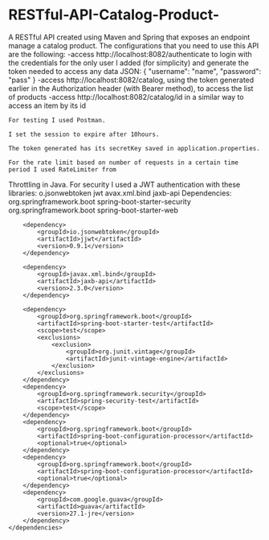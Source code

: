 # RESTful-API-Catalog-Product-

A RESTful API created using Maven and Spring that exposes an endpoint  manage a catalog product.
The configurations that you need to use this API are the following:
 	-access http://localhost:8082/authenticate to login with the credentials for the only user I added
 (for simplicity) and generate the token needed to access any data
	 JSON:
	{
		"username": "name",
		"password": "pass"
	}
 	-access http://localhost:8082/catalog, using the token generated earlier in the Authorization header
 (with Bearer method), to access the list of products
 	-access http://localhost:8082/catalog/id in a similar way to access an item by its id
 
	For testing I used Postman.

	I set the session to expire after 10hours.

	The token generated has its secretKey saved in application.properties.

	For the rate limit based on number of requests in a certain time period I used RateLimiter from
Throttling in Java.
For security I used a JWT authentication with these libraries: 
o.jsonwebtoken jwt
avax.xml.bind jaxb-api
	Dependencies: 
<dependencies>
		<dependency>
			<groupId>org.springframework.boot</groupId>
			<artifactId>spring-boot-starter-security</artifactId>
		</dependency>
		<dependency>
			<groupId>org.springframework.boot</groupId>
			<artifactId>spring-boot-starter-web</artifactId>
		</dependency>
		
		<dependency>
			<groupId>io.jsonwebtoken</groupId>
			<artifactId>jjwt</artifactId>
			<version>0.9.1</version>
		</dependency>
		
		<dependency>
			<groupId>javax.xml.bind</groupId>
			<artifactId>jaxb-api</artifactId>
			<version>2.3.0</version>
		</dependency>
		
		<dependency>
			<groupId>org.springframework.boot</groupId>
			<artifactId>spring-boot-starter-test</artifactId>
			<scope>test</scope>
			<exclusions>
				<exclusion>
					<groupId>org.junit.vintage</groupId>
					<artifactId>junit-vintage-engine</artifactId>
				</exclusion>
			</exclusions>
		</dependency>
		<dependency>
			<groupId>org.springframework.security</groupId>
			<artifactId>spring-security-test</artifactId>
			<scope>test</scope>
		</dependency>
		<dependency>
			<groupId>org.springframework.boot</groupId>
			<artifactId>spring-boot-configuration-processor</artifactId>
			<optional>true</optional>
		</dependency>
		<dependency>
			<groupId>org.springframework.boot</groupId>
			<artifactId>spring-boot-configuration-processor</artifactId>
			<optional>true</optional>
		</dependency>
		<dependency>
		    <groupId>com.google.guava</groupId>
		    <artifactId>guava</artifactId>
		    <version>27.1-jre</version>
		</dependency>
	</dependencies>
